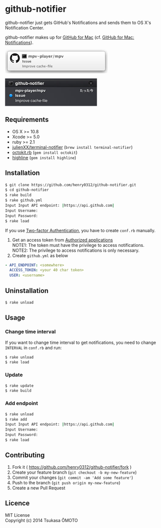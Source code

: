 # github-notifier

github-notifier just gets GitHub's Notifications and sends them to OS X's Notification Center.

github-notifier makes up for [GitHub for Mac](https://mac.github.com/) (cf. [GitHub for Mac: Notifications](https://github.com/blog/1287-github-for-mac-notifications)).

![screenshot01](screenshot01.jpg)

![screenshot02](screenshot02.jpg)

## Requirements

* OS X >= 10.8
* Xcode >= 5.0
* ruby >= 2.1
* [julienXX/terminal-notifier](https://github.com/julienXX/terminal-notifier) (`brew install terminal-notifier`)
* [octokit.rb](https://github.com/octokit/octokit.rb) (`gem install octokit`)
* [highline](https://github.com/JEG2/highline) (`gem install highline`)

## Installation

```sh
$ git clone https://github.com/henry0312/github-notifier.git
$ cd github-notifier
$ rake build
$ rake github.yml
Input Input API endpoint: |https://api.github.com|
Input Username:
Input Password:
$ rake load
```

If you use [Two-factor Authentication](https://github.com/blog/1614-two-factor-authentication), you have to create `conf.rb` manually.

1. Get an access token from [Authorized applications](https://github.com/settings/applications)  
   NOTE1: The token must have the privilege to access notifications.  
   NOTE2: The privilege to access notifications is only necessary.
2. Create `github.yml` as below

```yaml
- API_ENDPOINT: <somewhere>
  ACCESS_TOKEN: <your 40 char token>
  USER: <username>
```

## Uninstallation

```sh
$ rake unload
```

## Usage

### Change time interval

If you want to change time interval to get notifications, you need to change `INTERVAL` in `conf.rb` and run:

```sh
$ rake unload
$ rake load
```

### Update

```sh
$ rake update
$ rake build
```

### Add endpoint

```sh
$ rake unload
$ rake add
Input Input API endpoint: |https://api.github.com|
Input Username:
Input Password:
$ rake load
```

## Contributing

1. Fork it ( https://github.com/henry0312/github-notifier/fork )
2. Create your feature branch (`git checkout -b my-new-feature`)
3. Commit your changes (`git commit -am 'Add some feature'`)
4. Push to the branch (`git push origin my-new-feature`)
5. Create a new Pull Request

## Licence

MIT License  
Copyright (c) 2014 Tsukasa ŌMOTO
